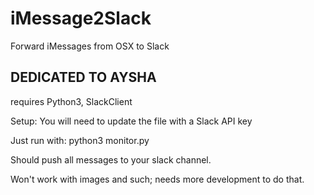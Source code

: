 # iMessage2Slack
Forward iMessages from OSX to Slack

## DEDICATED TO AYSHA

requires Python3, SlackClient

Setup:
You will need to update the file with a Slack API key

Just run with:
python3 monitor.py

Should push all messages to your slack channel.

Won't work with images and such; needs more development to do that.
